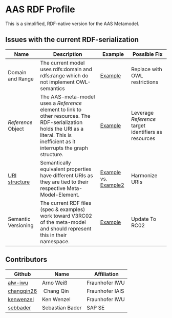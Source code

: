 # AAS RDF Profile

This is a simplified, RDF-native version for the AAS Metamodel.

## Issues with the current RDF-serialization


| Name                                                                    | Description                                                                                                                                                                           | Example                                                                                                                                                        | Possible Fix                                         |
|-------------------------------------------------------------------------|---------------------------------------------------------------------------------------------------------------------------------------------------------------------------------------|----------------------------------------------------------------------------------------------------------------------------------------------------------------|------------------------------------------------------|
| Domain and Range                                                        | The current model uses rdfs:domain and rdfs:range which do not implement OWL-semantics                                                                                                | [Example](https://github.com/sebbader/aas-specs/blob/3411649e1aef3b0db6aefa9e67e2058eb802f6a0/schemas/rdf/rdf-ontology.ttl#L34)                                | Replace with OWL restrictions                        |
| _Reference_ Object                                                      | The AAS-meta-model uses a _Reference_ element to link to other resources. The RDF-serialization holds the URI as a literal. This is inefficient as it interrupts the graph structure. | [Example](https://github.com/sebbader/aas-specs/blob/3411649e1aef3b0db6aefa9e67e2058eb802f6a0/schemas/rdf/examples/Complete_Example.ttl#L45)                   | Leverage _Reference_ target identifiers as resources |
| [URI structure](https://github.com/admin-shell-io/aas-specs/issues/166) | Semantically equivalent properties have different URIs as they are tied to their respective Meta-Model-Element.                                                                       | [Example](https://github.com/sebbader/aas-specs/blob/3411649e1aef3b0db6aefa9e67e2058eb802f6a0/schemas/rdf/examples/Complete_Example.ttl#L105) vs. [Example2](https://github.com/sebbader/aas-specs/blob/3411649e1aef3b0db6aefa9e67e2058eb802f6a0/schemas/rdf/examples/Complete_Example.ttl#L155) | Harmonize URIs                                       |
| Semantic Versioning                                                     | The current RDF files (spec & examples) work toward V3RC02 of the meta-model and should represent this in their namespace.                                                            | [Example](https://github.com/sebbader/aas-specs/blob/3411649e1aef3b0db6aefa9e67e2058eb802f6a0/schemas/rdf/profile/rdf-profile-shapes.ttl#L1)                                | Update To RC02                                       |



## Contributors

| Github | Name | Affiliation |
|--|--|--|
| [alw-iwu](https://github.com/alw-iwu) | Arno Weiß | Fraunhofer IWU |
| [changqin26](https://github.com/changqin26) | Chang Qin | Fraunhofer IAIS |
| [kenwenzel](https://github.com/kenwenzel) | Ken Wenzel | Fraunhofer IWU |
| [sebbader](https://github.com/sebbader) | Sebastian Bader | SAP SE |
